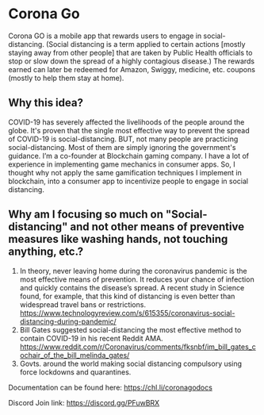 # Corona Go
Corona GO is a mobile app that rewards users to engage in social-distancing. 
(Social distancing is a term applied to certain actions [mostly staying away from other people] that are taken by Public Health officials to stop or slow down the spread of a highly contagious disease.)
The rewards earned can later be redeemed for Amazon, Swiggy, medicine, etc. coupons (mostly to help them stay at home).

## Why this idea?

COVID-19 has severely affected the livelihoods of the people around the globe. 
It's proven that the single most effective way to prevent the spread of COVID-19 is social-distancing. BUT, not many people are practicing social-distancing. Most of them are simply ignoring the government's guidance. I’m a co-founder at Blockchain gaming company. I have a lot of experience in implementing game mechanics in consumer apps. So, I thought why not apply the same gamification techniques I implement in blockchain, into a consumer app to incentivize people to engage in social distancing.

## Why am I focusing so much on "Social-distancing" and not other means of preventive measures like washing hands, not touching anything, etc.?

1. In theory, never leaving home during the coronavirus pandemic is the most effective means of prevention. It reduces your chance of infection and quickly contains the disease’s spread. A recent study in Science found, for example, that this kind of distancing is even better than widespread travel bans or restrictions. 
https://www.technologyreview.com/s/615355/coronavirus-social-distancing-during-pandemic/
2. Bill Gates suggested social-distancing the most effective method to contain COVID-19 in his recent Reddit AMA. 
https://www.reddit.com/r/Coronavirus/comments/fksnbf/im_bill_gates_cochair_of_the_bill_melinda_gates/
3. Govts. around the world making social distancing compulsory using force lockdowns and quarantines.


Documentation can be found here: https://chl.li/coronagodocs

Discord Join link: https://discord.gg/PFuwBRX
